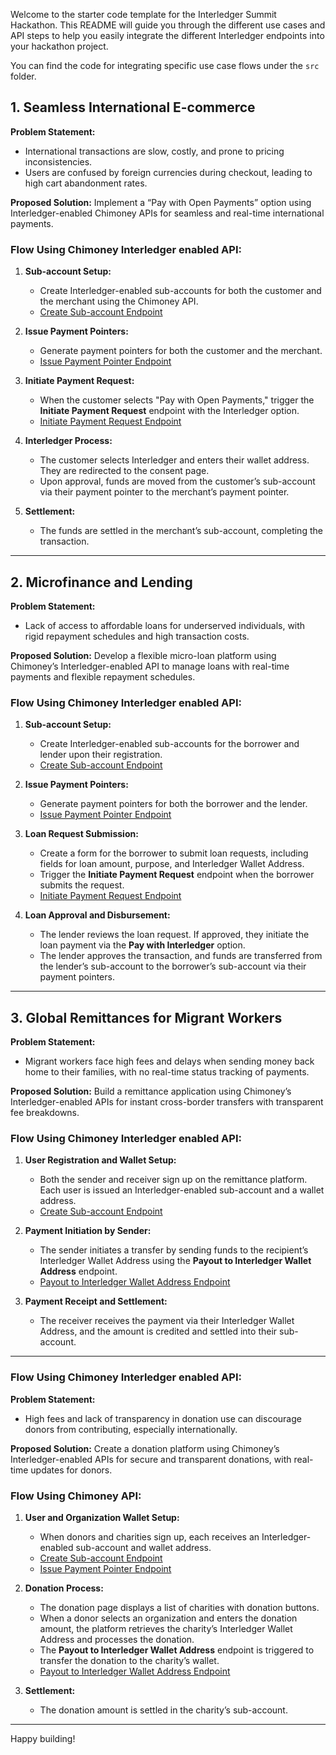 
Welcome to the starter code template for the Interledger Summit Hackathon. This README will guide you through the different use cases and API steps to help you easily integrate the different Interledger endpoints into your hackathon project.

You can find the code for integrating specific use case flows under the `src` folder. 

## 1. Seamless International E-commerce

**Problem Statement:**
- International transactions are slow, costly, and prone to pricing inconsistencies.
- Users are confused by foreign currencies during checkout, leading to high cart abandonment rates.

**Proposed Solution:**
Implement a “Pay with Open Payments” option using Interledger-enabled Chimoney APIs for seamless and real-time international payments.

### Flow Using Chimoney Interledger enabled API:
1. **Sub-account Setup:**
   - Create Interledger-enabled sub-accounts for both the customer and the merchant using the Chimoney API.
   - [Create Sub-account Endpoint](https://api-v2-sandbox.chimoney.io/api-docs/#/SubAccount/post_v0_2_sub_account_create)

2. **Issue Payment Pointers:**
   - Generate payment pointers for both the customer and the merchant.
   - [Issue Payment Pointer Endpoint](https://api-v2-sandbox.chimoney.io/api-docs/#/Account/post_v0_2_accounts_issue_wallet_address)

3. **Initiate Payment Request:**
   - When the customer selects "Pay with Open Payments," trigger the **Initiate Payment Request** endpoint with the Interledger option.
   - [Initiate Payment Request Endpoint](https://api-v2-sandbox.chimoney.io/api-docs/#/Payouts/post_v0_2_payouts_interledger_wallet_address)

4. **Interledger Process:**
   - The customer selects Interledger and enters their wallet address. They are redirected to the consent page.
   - Upon approval, funds are moved from the customer’s sub-account via their payment pointer to the merchant’s payment pointer.

5. **Settlement:**
   - The funds are settled in the merchant’s sub-account, completing the transaction.

---

## 2. Microfinance and Lending

**Problem Statement:**
- Lack of access to affordable loans for underserved individuals, with rigid repayment schedules and high transaction costs.

**Proposed Solution:**
Develop a flexible micro-loan platform using Chimoney’s Interledger-enabled API to manage loans with real-time payments and flexible repayment schedules.

### Flow Using Chimoney Interledger enabled API:
1. **Sub-account Setup:**
   - Create Interledger-enabled sub-accounts for the borrower and lender upon their registration.
   - [Create Sub-account Endpoint](https://api-v2-sandbox.chimoney.io/api-docs/#/SubAccount/post_v0_2_sub_account_create)

2. **Issue Payment Pointers:**
   - Generate payment pointers for both the borrower and the lender.
   - [Issue Payment Pointer Endpoint](https://api-v2-sandbox.chimoney.io/api-docs/#/Account/post_v0_2_accounts_issue_wallet_address)

3. **Loan Request Submission:**
   - Create a form for the borrower to submit loan requests, including fields for loan amount, purpose, and Interledger Wallet Address.
   - Trigger the **Initiate Payment Request** endpoint when the borrower submits the request.
   - [Initiate Payment Request Endpoint](https://api-v2-sandbox.chimoney.io/api-docs/#/Payouts/post_v0_2_payouts_interledger_wallet_address)

4. **Loan Approval and Disbursement:**
   - The lender reviews the loan request. If approved, they initiate the loan payment via the **Pay with Interledger** option.
   - The lender approves the transaction, and funds are transferred from the lender’s sub-account to the borrower’s sub-account via their payment pointers.

---

## 3. Global Remittances for Migrant Workers

**Problem Statement:**
- Migrant workers face high fees and delays when sending money back home to their families, with no real-time status tracking of payments.

**Proposed Solution:**
Build a remittance application using Chimoney’s Interledger-enabled APIs for instant cross-border transfers with transparent fee breakdowns.

### Flow Using Chimoney Interledger enabled API:
1. **User Registration and Wallet Setup:**
   - Both the sender and receiver sign up on the remittance platform. Each user is issued an Interledger-enabled sub-account and a wallet address.
   - [Create Sub-account Endpoint](https://api-v2-sandbox.chimoney.io/api-docs/#/SubAccount/post_v0_2_sub_account_create)

2. **Payment Initiation by Sender:**
   - The sender initiates a transfer by sending funds to the recipient’s Interledger Wallet Address using the **Payout to Interledger Wallet Address** endpoint.
   - [Payout to Interledger Wallet Address Endpoint](https://api-v2-sandbox.chimoney.io/api-docs/#/Payouts/post_v0_2_payouts_interledger_wallet_address)

3. **Payment Receipt and Settlement:**
   - The receiver receives the payment via their Interledger Wallet Address, and the amount is credited and settled into their sub-account.

---

### Flow Using Chimoney Interledger enabled API:

**Problem Statement:**
- High fees and lack of transparency in donation use can discourage donors from contributing, especially internationally.

**Proposed Solution:**
Create a donation platform using Chimoney’s Interledger-enabled APIs for secure and transparent donations, with real-time updates for donors.

### Flow Using Chimoney API:
1. **User and Organization Wallet Setup:**
   - When donors and charities sign up, each receives an Interledger-enabled sub-account and wallet address.
   - [Create Sub-account Endpoint](https://api-v2-sandbox.chimoney.io/api-docs/#/SubAccount/post_v0_2_sub_account_create)
   - [Issue Payment Pointer Endpoint](https://api-v2-sandbox.chimoney.io/api-docs/#/Account/post_v0_2_accounts_issue_wallet_address)

2. **Donation Process:**
   - The donation page displays a list of charities with donation buttons.
   - When a donor selects an organization and enters the donation amount, the platform retrieves the charity’s Interledger Wallet Address and processes the donation.
   - The **Payout to Interledger Wallet Address** endpoint is triggered to transfer the donation to the charity’s wallet.
   - [Payout to Interledger Wallet Address Endpoint](https://api-v2-sandbox.chimoney.io/api-docs/#/Payouts/post_v0_2_payouts_interledger_wallet_address)

3. **Settlement:**
   - The donation amount is settled in the charity’s sub-account.

---

Happy building!
